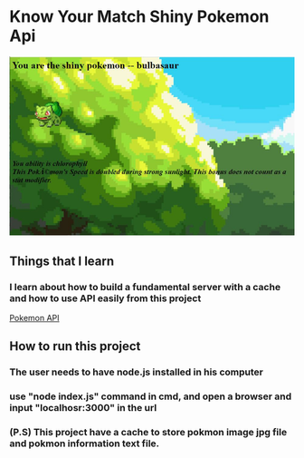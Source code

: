 # Know Your Match Shiny Pokemon Api

![example](./ShinyPokePng/example.JPG)

## Things that I learn
### I learn about how to build a fundamental server with a cache and how to use API easily from this project
[Pokemon API](https://pokeapi.co/)


## How to run this project
### The user needs to have node.js installed in his computer
### use "node index.js" command in cmd, and open a browser and input "localhosr:3000" in the url
### (P.S) This project have a cache to store pokmon image jpg file and pokmon information text file.